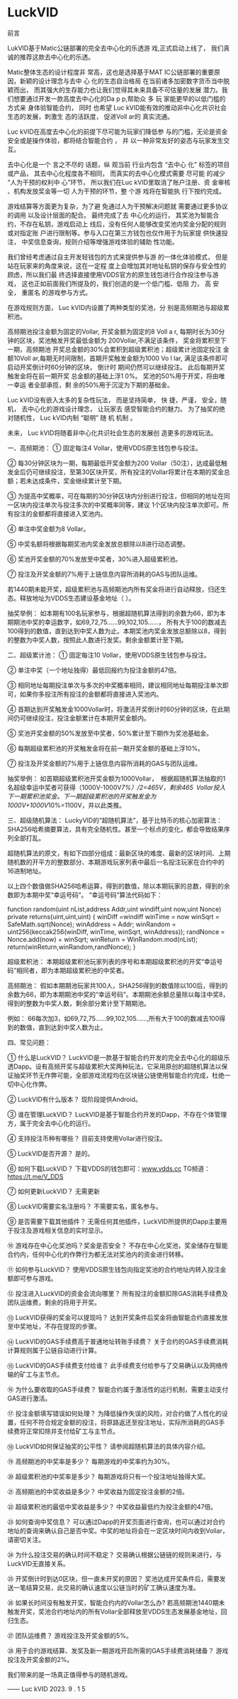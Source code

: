 # LuckVID
前言

LukVID基于Matic公链部署的完全去中心化的乐透游
戏,正式启动上线了， 我们真诚的推荐这款去中心化的乐透。

Matic整体生态的设计程度非 常高，这也是选择基于MAT
IC公链部署的重要原因，新颖的设计理念与去中
心 化的生态自治格局 在当前诸多加密数字货币当中脱颖而出，
而其强大的生存能力也让我们觉得其未来具备不可估量的发展
潜力。我们想要通过开发一款高度去中心化的Da p p,帮助众 多
玩 家能更早的以低门槛的方式亲 身体验智能合约， 同时 也希望
Luc kVID能有效的推动非中心化共识社会生态的发展，刺激生
态的活跃度， 促进Voll ar的 真实流通。

Luc kVID在高度去中心化的前提下尽可能为玩家们降低参
与的门槛，无论是资金安全或是操作体验，都将结合智能合约
， 并 以一种非常友好的姿态与玩家发生交互。

去中心化是一个 言之不尽的 话题，纵 观当前 行业内包含
“去中心 化” 标签的项目或产品， 其去中心化程度各不相同，
而真实的去中心化模式需要 尽可能 的减少 “人为干预的权利中
心”环节， 所以我们在Luc kVID里取消了账户注册、资 金审核
、机构发放奖金等一切 人为干预的环节，整 个游 戏将在智能执
行下按约完成。

游戏结算等方面更为复杂，为了避 免通过人为干预解决问题就
需要通过更多协议的调用 以及设计层面的配合。 最终完成了去
中心化的运行， 其奖池为智能合约，不存在私钥，游戏启动上
线后，没有任何人能够改变奖池内奖金分配的规则或对指定账
户进行限制等。参与入口在第三方钱包也仅作用于为玩家提
供快速投注， 中奖信息查询，规则介绍等增强游戏体验的辅助
性功能。

我们曾经考虑通过自主开发轻钱包的方式来提供参与游
的一体化体验模式， 但是站在玩家来的角度来说，这在一定程
度上会增加其对地址私钥的保存与安全性的顾虑，所以我们最
终选择直接使用VDDS官方的原生钱包进行合作投注参与游戏，
这也正如前面我们所提及的，我们创造的是一个低门槛、低阻
力， 高 安全， 重匿名 的游戏参与方式。

在游戏规则方面， Luc kVID内设置了两种类型的奖池，分
别是高频期池与超级累积池。

高频期池投注金额为固定的Vollar, 开奖金额为固定的8 
Voll a r, 每期时长为30分钟的区块，奖池触发开奖最低金额为
200Vollar,不满足该条件， 奖金将累积至下一期，高频期池
开奖总金额的30%会累积到超级累积池；超级累计池固定投注
金额10Voll ar,每期无时间限制，首期开奖触发金额为1000 Vo
l lar, 满足该条件即可启动开奖倒计时60分钟的区块， 倒计时
期间仍然可以继续投注。 此后每期开奖触发金将在前一期开奖
总金额的基础上浮1 0%。 奖池的50%用于开奖，将由唯一幸运
者全部承揽，剩 余的50%用于沉淀为下期的基础金。

Luc kVID没有嵌入太多的复杂性玩法， 而是坚持简单， 快
捷，严谨， 安全，随机， 去中心化的游戏设计理念， 让玩家去
感受智能合约的魅力。 为了抽奖的绝对随机性， Luc kVID内制
“聪明” 随 机 机制 。

未来， Luc kVID将随着非中心化共识社会生态的发展创
造更多的游戏玩法。




一、高频期池：
①
固定每注4 Vollar，使用VDDS原生钱包参与投注。

②
每30分钟区块为一期，每期最低开奖金额为200 Vollar（50注），达成最低触发金后仍可继续投注，至第30区块开奖，所有投注的Vollar将累计在本期的奖金总额；若未达成条件，奖金继续累计至下期。

③
为提高中奖概率，可在每期的30分钟区块内分别进行投注，但相同的地址在同一区块内投注单次与投注多次的中奖概率同等，建议 1个区块内投注单次即可。所有投注的金额都将直接进入奖池内。

④
单注中奖金额为8 Vollar。

⑤
中奖名额将根据每期奖池内奖金发放总额除以8进行动态调整。

⑥
奖池开奖金额的70%发放至中奖者，30%进入超级累积池。

⑦
投注及开奖金额的7%用于上链信息内容所消耗的GAS与团队运维。


若1440期未能开奖，超级累积池与高频期池内所有奖金将进行自动释放，归还生态。释放地址为VDDS生态建设基金地址（ ）。


抽奖举例：
如本期有100名玩家参与，根据超随机算法得到的余数为66，即为本期期池中奖的幸运数字，如69,72,75……99,102,105……， 所有大于100的数减去100得到的数值，直到达到中奖人数为止。本期奖池内奖金发放总额除以8，得到的整数为中奖人数，按照此人数进行发奖。剩余金额累计至下期。



二、超级累计池：
①
固定每注10 Vollar，使用VDDS原生钱包参与投注。

②
单注中奖（一个地址独得）最低回报约为投注金额的47倍。

③
相同地址每期投注单次与多次的中奖概率相同，建议相同地址每期投注单次即可，如果你多投注所有投注的金额都将直接进入奖池内。

④
首期达到开奖触发金1000Vollar时，将激活开奖倒计时60分钟的区块，在此期间仍可继续投注，投注金额累计在本期开奖金额内。

⑤
奖池开奖金额的50%发放至中奖者，50%累计至下期作为奖池基础金。

⑥
每期超级累积池的开奖触发金将在前一期开奖金额的基础上浮10%。

⑦
投注及开奖金额的7%用于上链信息内容所消耗的GAS与团队运维。


抽奖举例：
如首期超级累积池开奖金额为1000Vollar， 根据超随机算法抽取的1名超级幸运中奖者可获得（1000V-1000V*7%）/2=465V，剩余465 Vollar投入下一期累积池奖金。下一期超级累积池的开奖触发金为1000V+1000V*10%=1100V，并以此类推。


三、超级随机算法：
LuckyVID的“超随机算法”，基于比特币的核心加密算法：SHA256哈希摘要算法，具有完全随机性。甚至一个标点的变化，都会导致结果序列全部打乱。

超随机算法的原文，有如下四部分组成：最新区块的难度、最新的区块时间、上期随机数的开平方的整数部分、本期游戏玩家列表中最后一名投注玩家在合约中的16进制地址。

以上四个数值做SHA256哈希运算，得到的数值，除以本期玩家的总数，得到的余数即为本期中奖“幸运号码”。
“幸运号码”算法代码如下：


function random(uint nList,address Addr,uint windiff,uint now,uint Nonce) private returns(uint,uint,uint)
{ 
    winDiff =windiff
    winTime = now
    winSqrt = SafeMath.sqrt(Nonce);
    winAddress = Addr;
     winRandom = uint256(keccak256(winDiff, 
    winTime, winSqrt, winAddress));
    randNonce = Nonce.add(now) + winSqrt;
    winReturn = WinRandom.mod(nList);
    return(winReturn,winRandom,randNonce);
}  


超级累积池：
本期超级累积池玩家列表的序号和本期超级累积池的开奖“幸运号码”相同者，即为本期超级累积池的中奖者。

高频期池：
假如本期期池玩家共100人，SHA256得到的数值除以100后，得到的余数为66，即为本期期池中奖的“幸运号码”。本期期池余额总量除以每注中奖8，得到的整数为中奖人数，剩余部分累计至下期期池。

例如：
66每次加3，如69,72,75……99,102,105……,所有大于100的数减去100得到的数值，直到达到中奖人数为止。



四、常见问题：

①
什么是LuckVID？
LuckVID是一款基于智能合约开发的完全去中心化的超级乐透Dapp。设有高频开奖与超级累积大奖两种玩法，它采用原创的超随机算法以保证抽奖环节无作弊可能，全部游戏流程均在区块链公链使用智能合约完成，杜绝一切中心化作弊。

②
LuckVID有什么版本？
现阶段提供Android。

③
谁在管理LuckVID？
LuckVID是基于智能合约开发的Dapp，不存在个体管理方，属于完全去中心化的运行。

④
支持投注币种有哪些？
目前支持使用Vollar进行投注。

⑤
LuckVID是否开源？
是的。

⑥
如何下载LuckVID？
下载VDDS的钱包即可：www.vdds.cc
TG频道：https://t.me/V_DDS

⑦
如何更新LuckVID？
无需更新

⑧
LuckVID需要实名注册吗？
不需要实名，匿名参与。

⑨
是否需要下载其他插件？
无需任何其他插件，LuckVID所提供的Dapp主要用于投注及游戏相关信息的实时显示。

⑩
游戏存在中心化奖池吗？奖金是否安全？
不存在中心化奖池，奖金储存在智能合约内，任何中心化的作弊行为都无法对奖池内的资金进行转移。

⑪
如何参与LuckVID？
使用VDDS原生钱包向指定奖池的合约地址内转入投注金额即可参与游戏。

⑫
投注进入LuckVID的资金会流向哪里？
所有投注的金额扣除GAS消耗手续费及团队运维费，剩余的将用于开奖。

⑬
LuckVID获得的奖金可以提现吗？
达到开奖条件后奖金将由智能合约直接发放至中奖地址，不存在提现的步骤。

⑭
LuckVID的GAS手续费高于普通地址转账手续费？
关于合约的GAS手续费消耗计算规则属于公链自动进行计算。

⑮
LuckVID的GAS手续费支付给谁？
此手续费支付给参与了交易确认以及网络传输的矿工与主节点。

⑯
为什么要收取的GAS手续费？
智能合约属于激活性的运行机制，需要主动支付GAS进行激活。

⑰
投注金额填写错误如何处理？
为降低操作失误的风险，对合约做了人性化的设置，任何不符合规定金额的投注，将原路返还至投注地址，实际所消耗的GAS手续费将正常扣除并支付给矿工与主节点。

⑱
LuckVID如何保证抽奖的公平性？
请参阅超随机算法的具体内容介绍。

⑲
高频期池的中奖率是多少？
每期游戏的中奖率约为30%。

⑳
超级累积池的中奖率是多少？
每期游戏将只有一个投注地址独得大奖。

㉑
高频期池的中奖收益是多少？
中奖收益为固定投注金额的2倍。

㉒
超级累积池的最低中奖收益是多少？
中奖收益最低约为投注金额的47倍。

㉓
如何查询中奖信息？
可以通过Dapp的开奖页面进行查询，也可以通过对合约地址的查询来确认自己是否中奖。中奖的地址将会在一定区块时间内收到Vollar，请密切关注。

㉔
为什么投注交易的确认时间不稳定？
交易确认根据公链链的规则来进行，与LuckVID无直接关系。

㉕
开奖倒计时到达0区块，但一直未开奖的原因？
奖池达成开奖条件后，需要发送一笔结算交易，此交易的确认速度以公链当时的矿工确认速度为准。

㉖
如果长时间没有触发开奖，智能合约内的Vollar怎么办?
若高频期池1440期未触发开奖，奖池合约地址内的所有Vollar全部释放至VDDS生态发展基金地址，回归生态。

㉗
团队运维费？
游戏投注及开奖金额的5%。

㉘
用于合约游戏结算、发奖及新一期游戏开启所需的GAS手续费消耗储备？
游戏投注及开奖金额的2%。


我们带来的是一场真正值得参与的随机游戏。

—— Luc kVID
2023. 9 . 1 5
